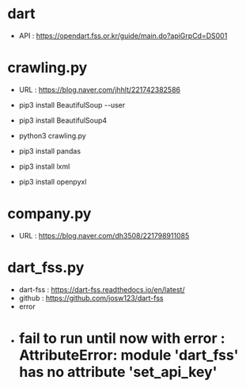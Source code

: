 # dart
- API : https://opendart.fss.or.kr/guide/main.do?apiGrpCd=DS001

# crawling.py
- URL : https://blog.naver.com/jhhlt/221742382586
- pip3 install BeautifulSoup --user
- pip3 install BeautifulSoup4
 
- python3 crawling.py
- pip3 install pandas
- pip3 install lxml
- pip3 install openpyxl

# company.py
- URL : https://blog.naver.com/dh3508/221798911085

# dart_fss.py
- dart-fss : https://dart-fss.readthedocs.io/en/latest/
 - github : https://github.com/josw123/dart-fss
- error 
 - # fail to run until now with error : AttributeError: module 'dart_fss' has no attribute 'set_api_key'
